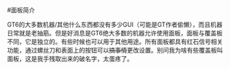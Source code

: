 #面板简介

GT6的大多数机器/其他什么东西都没有多少GUI（可能是GT作者偷懒），而且机器日常就是老抽筋。但是好消息是GT6绝大多数的机器允许使用面板，面板与覆盖板不同，它是独立的。有些时候也可以用于其他用途。所有面板都具有红石信号相关功能，通过螺丝刀和表面上的按钮可以~~搞事情~~更改设置。别问我为啥有些覆盖板叫面板，这是我手残取出来的破名字，太蛋疼了。